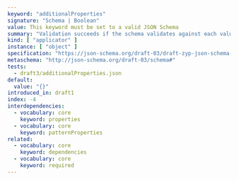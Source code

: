 ```yaml
---
keyword: "additionalProperties"
signature: "Schema | Boolean"
value: This keyword must be set to a valid JSON Schema
summary: "Validation succeeds if the schema validates against each value not matched by other object applicators in this vocabulary. If set to a boolean, no additional properties are allowed in the instance."
kind: [ "applicator" ]
instance: [ "object" ]
specification: "https://json-schema.org/draft-03/draft-zyp-json-schema-03.pdf#5.4"
metaschema: "http://json-schema.org/draft-03/schema#"
tests:
  - draft3/additionalProperties.json
default:
  value: "{}"
introduced_in: draft1
index: -4
interdependencies:
  - vocabulary: core
    keyword: properties
  - vocabulary: core
    keyword: patternProperties
related:
  - vocabulary: core
    keyword: dependencies
  - vocabulary: core
    keyword: required
---
```

